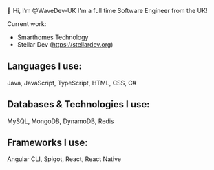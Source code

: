 👋 Hi, I’m @WaveDev-UK
I'm a full time Software Engineer from the UK!

Current work:
- Smarthomes Technology
- Stellar Dev (https://stellardev.org)

## Languages I use:
Java, JavaScript, TypeScript, HTML, CSS, C#

## Databases & Technologies I use:
MySQL, MongoDB, DynamoDB, Redis

## Frameworks I use:
Angular CLI, Spigot, React, React Native

